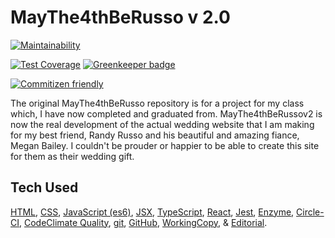 # MayThe4thBeRusso v 2.0

[![Maintainability](https://api.codeclimate.com/v1/badges/1faab12bb5b0dce5fde1/maintainability)](https://codeclimate.com/github/tonythetiger323/MayThe4thBeRussov2/maintainability)

[![Test Coverage](https://api.codeclimate.com/v1/badges/1faab12bb5b0dce5fde1/test_coverage)](https://codeclimate.com/github/tonythetiger323/MayThe4thBeRussov2/test_coverage) [![Greenkeeper badge](https://badges.greenkeeper.io/tonythetiger323/MayThe4thBeRussov2.svg)](https://greenkeeper.io/)

[![Commitizen friendly](https://img.shields.io/badge/commitizen-friendly-brightgreen.svg)](http://commitizen.github.io/cz-cli/)

The original MayThe4thBeRusso repository is for a project for my class which, I have now completed and graduated from. MayThe4thBeRussov2 is now the real development of the actual wedding website that I am making for my best friend, Randy Russo and his beautiful and amazing fiance, Megan Bailey. I couldn't be prouder or happier to be able to create this site for them as their wedding gift.

## Tech Used

[HTML](https://www.w3.org/html), [CSS](https://www.w3.org/Style/CSS),
[JavaScript (es6)](https://www.ecma-international.org/ecma-262/6.0/), [JSX](https://jsx.github.io),
[TypeScript](https://www.typescriptlang.org), [React](https://reactjs.org),
[Jest](https://jestjs.io/), [Enzyme](https://airbnb.io/enzyme/),
[Circle-CI](https://circleci.com/), [CodeClimate Quality](https://codeclimate.com/),
[git](https://git-scm.com/), [GitHub](https://github.com),
[WorkingCopy](https://workingcopyapp.com/), & [Editorial](https://omz-software.com/editorial/).
